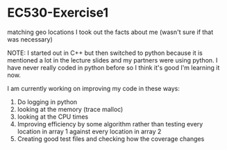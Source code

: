 # EC530-Exercise1
matching geo locations
I took out the facts about me (wasn't sure if that was necessary)

NOTE: I started out in C++ but then switched to python because it is mentioned a lot in the lecture slides and my partners were using python. I have never really coded in python before so I think it's good I'm learning it now.

I am currently working on improving my code in these ways:
1. Do logging in python
2. looking at the memory (trace malloc)
3. looking at the CPU times
4. Improving efficiency by some algorithm rather than testing every location in array 1 against every location in array 2
5. Creating good test files and checking how the coverage changes
